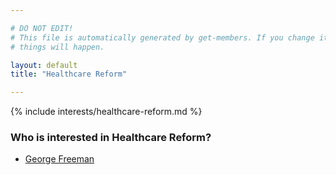 ```yaml
---

# DO NOT EDIT!
# This file is automatically generated by get-members. If you change it, bad
# things will happen.

layout: default
title: "Healthcare Reform"

---
```


{% include interests/healthcare-reform.md %}

### Who is interested in Healthcare Reform?


* [George Freeman](/members/george-freeman.html)
